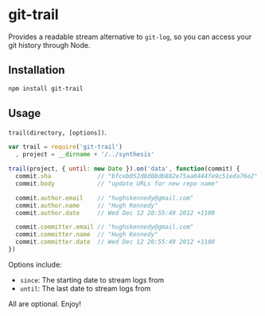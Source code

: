# git-trail #

Provides a readable stream alternative to `git-log`, so you can access your git
history through Node.

## Installation ##

``` bash
npm install git-trail
```

## Usage ##

`trail(directory, [options])`.

``` javascript
var trail = require('git-trail')
  , project = __dirname + '/../synthesis'

trail(project, { until: new Date }).on('data', function(commit) {
  commit.sha             // "bfceb052d8d08db882e75aa0444fe9c51eda76e2"
  commit.body            // "update URLs for new repo name"

  commit.author.email    // "hughskennedy@gmail.com"
  commit.author.name     // "Hugh Kennedy"
  commit.author.date     // Wed Dec 12 20:55:49 2012 +1100

  commit.committer.email // "hughskennedy@gmail.com"
  commit.committer.name  // "Hugh Kennedy"
  commit.committer.date  // Wed Dec 12 20:55:49 2012 +1100
})
```

Options include:

* `since`: The starting date to stream logs from
* `until`: The last date to stream logs from

All are optional. Enjoy!
